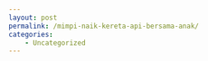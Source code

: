 ```yaml
---
layout: post
permalink: /mimpi-naik-kereta-api-bersama-anak/
categories:
    - Uncategorized
---
```


